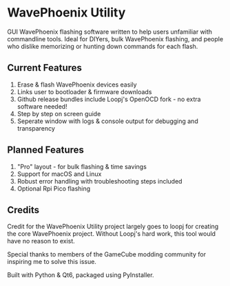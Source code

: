 # WavePhoenix Utility

GUI WavePhoenix flashing software written to help users unfamiliar with commandline tools. Ideal for DIYers, bulk WavePhoenix flashing, and people who dislike memorizing or hunting down commands for each flash.

## Current Features
1. Erase & flash WavePhoenix devices easily
2. Links user to bootloader & firmware downloads
3. Github release bundles include Loopj's OpenOCD fork - no extra software needed!
4. Step by step on screen guide
5. Seperate window with logs & console output for debugging and transparency

## Planned Features
1. "Pro" layout - for bulk flashing & time savings
3. Support for macOS and Linux 
4. Robust error handling with troubleshooting steps included
5. Optional Rpi Pico flashing

## Credits
Credit for the WavePhoenix Utility project largely goes to loopj for creating the core WavePhoenix project. Without Loopj's hard work, this tool would have no reason to exist.

Special thanks to members of the GameCube modding community for inspiring me to solve this issue.

Built with Python & Qt6, packaged using PyInstaller.
